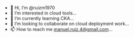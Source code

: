 - 👋 Hi, I’m @ruizm1970
- 👀 I’m interested in cloud tools...
- 🌱 I’m currently learning CKA...
- 💞️ I’m looking to collaborate on cloud deployment work...
- 📫 How to reach me manuel.ruiz.4@gmail.com...

<!---
ruizm1970/ruizm1970 is a ✨ special ✨ repository because its `README.md` (this file) appears on your GitHub profile.
You can click the Preview link to take a look at your changes.
--->
